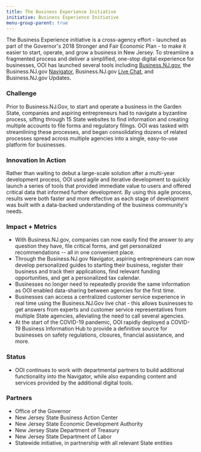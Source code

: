 ```yaml
---
title: The Business Experience Initiative
initiative: Business Experience Initiative
menu-group-parent: true
---
```


The Business Experience initiative is a cross-agency effort - launched as part of the Governor's 2018 Stronger and Fair Economic Plan - to make it easier to start, operate, and grow a business in New Jersey. To streamline a fragmented process and deliver a simplified, one-stop digital experience for businesses, OOI has launched several tools including [Business.NJ.gov](https://business.nj.gov/), the Business.NJ.gov [Navigator](https://navigator.business.nj.gov/), Business.NJ.gov [Live Chat](https://business.nj.gov/), and Business.NJ.gov Updates.

### Challenge

Prior to Business.NJ.Gov, to start and operate a business in the Garden State, companies and aspiring entrepreneurs had to navigate a byzantine process, sifting through 15 State websites to find information and creating multiple accounts to file forms and regulatory filings. OOI was tasked with streamlining these processes, and began consolidating dozens of related processes spread across multiple agencies into a single, easy-to-use platform for businesses.

### Innovation In Action

Rather than waiting to debut a large-scale solution after a multi-year development process, OOI used agile and iterative development to quickly launch a series of tools that provided immediate value to users and offered critical data that informed further development. By using this agile process, results were both faster and more effective as each stage of development was built with a data-backed understanding of the business community's needs.

### Impact + Metrics

-   With Business.NJ.gov, companies can now easily find the answer to any question they have, file critical forms, and get personalized recommendations -- all in one convenient place.
-   Through the Business.NJ.gov Navigator, aspiring entrepreneurs can now develop personalized guides to starting their business, register their business and track their applications, find relevant funding opportunities, and get a personalized tax calendar.
-   Businesses no longer need to repeatedly provide the same information as OOI enabled data-sharing between agencies for the first time.
-   Businesses can access a centralized customer service experience in real time using the Business.NJ.Gov live chat - this allows businesses to get answers from experts and customer service representatives from multiple State agencies, alleviating the need to call several agencies.
-   At the start of the COVID-19 pandemic, OOI rapidly deployed a COVID-19 Business Information Hub to provide a definitive source for businesses on safety regulations, closures, financial assistance, and more.

### Status

-   OOI continues to work with departmental partners to build additional functionality into the Navigator, while also expanding content and services provided by the additional digital tools.

### Partners

-   Office of the Governor
-   New Jersey State Business Action Center
-   New Jersey State Economic Development Authority
-   New Jersey State Department of Treasury
-   New Jersey State Department of Labor
-   Statewide initiative, in partnership with all relevant State entities